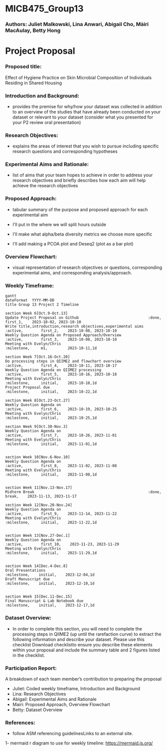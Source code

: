 # MICB475_Group13
### Authors: Juliet Malkowski, Lina Anwari, Abigail Cho, Màiri MacAulay, Betty Hong

# Project Proposal
### Proposed title: 
Effect of Hygiene Practice on Skin Microbial Composition of Individuals Residing in Shared Housing

### Introduction and Background: 
- provides the premise for why/how your dataset was collected in addition to an overview of the studies that have already been conducted on your dataset or relevant to your dataset (consider what you presented for your P2 review oral presentation)

### Research Objectives: 
- explains the areas of interest that you wish to pursue including specific research questions and corresponding hypotheses

### Experimental Aims and Rationale: 
- list of aims that your team hopes to achieve in order to address your research objectives and briefly describes how each aim will help achieve the research objectives

### Proposed Approach: 
- tabular summary of the purpose and proposed approach for each experimental aim

- I'll put in the where we will split hours outside
- I'll make what alpha/beta diversity metrics we choose more specific
- I'll add making a PCOA plot and Deseq2 (plot as a bar plot)

### Overview Flowchart: 
- visual representation of research objectives or questions, corresponding experimental aims, and corresponding analysis/approach.

### Weekly Timeframe:
```mermaid
gantt
dateFormat  YYYY-MM-DD
title Group 13 Project 2 Timeline

section Week 6[Oct.9-Oct.13]
Update Project Proposal on Github                               :done,          first_1,    2023-10-02, 2023-10-10
Write title,introduction,research objectives,experimental aims  :active,        first_2,    2023-10-08, 2023-10-10
Weekly Question Agenda on Proposed Approach/Overview            :active,        first_3,    2023-10-08, 2023-10-10
Meeting with Evelyn/Chris                                       :milestone,     m1,         2023-10-11,1d

section Week 7[Oct.16-Oct.20]
Do processing steps in QIIME2 and flowchart overview            :active,        first_4,    2023-10-11, 2023-10-17
Weekly Question Agenda on QIIME2 processing                     :active,        first_5,    2023-10-16, 2023-10-18
Meeting with Evelyn/Chris                                       :milestone,     initial,    2023-10-18,1d
Project Proposal due                                            :milestone,     initial,    2023-10-22,1d

section Week 8[Oct.23-Oct.27]
Weekly Question Agenda on                                       :active,        first_6,    2023-10-19, 2023-10-25
Meeting with Evelyn/Chris                                       :milestone,     initial,    2023-10-25,1d

section Week 9[Oct.30-Nov.3]
Weekly Question Agenda on                                       :active,        first_7,    2023-10-26, 2023-11-01
Meeting with Evelyn/Chris                                       :milestone,     initial,    2023-11-01,1d


section Week 10[Nov.6-Nov.10]
Weekly Question Agenda on                                       :active,        first_8,    2023-11-02, 2023-11-08
Meeting with Evelyn/Chris                                       :milestone,     initial,    2023-11-08,1d


section Week 11[Nov.13-Nov.17]
Midterm Break                                                   :done,          break,    2023-11-13, 2023-11-17

section Week 12[Nov.20-Nov.24]
Weekly Question Agenda on                                       :active,        first_9,    2023-11-14, 2023-11-22
Meeting with Evelyn/Chris                                       :milestone,     initial,    2023-11-22,1d


section Week 13[Nov.27-Dec.1]
Weekly Question Agenda on                                       :active,        first_10,    2023-11-23, 2023-11-29
Meeting with Evelyn/Chris                                       :milestone,     initial,    2023-11-29,1d


section Week 14[Dec.4-Dec.8]
Oral Presentations                                              :milestone,    initial,    2023-12-04,1d
Draft Manuscript due                                            :milestone,    initial,    2023-12-10,1d


section Week 15[Dec.11-Dec.15]
Final Manuscript & Lab Notebook due                             :milestone,    initial,    2023-12-17,1d

```

### Dataset Overview: 
- In order to complete this section, you will need to complete the processing steps in QIIME2 (up until the rarefaction curve) to extract the following information and describe your dataset. Please use this checklist Download checklistto ensure you describe these elements within your proposal and include the summary table and 2 figures listed in the checklist. 

### Participation Report:
A breakdown of each team member’s contribution to preparing the proposal

- Juliet: Coded weekly timeframe, Introduction and Background  
- Lina: Research Objectives  
- Abigail: Experimental Aims and Rationale  
- Mairi: Proposed Approach, Overview Flowchart  
- Betty: Dataset Overview  

### References:
- follow ASM referencing guidelinesLinks to an external site.

1- mermaid r diagram to use for weekly timeline: https://mermaid.js.org/ 
